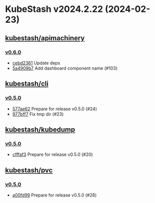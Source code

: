 # KubeStash v2024.2.22 (2024-02-23)


## [kubestash/apimachinery](https://github.com/kubestash/apimachinery)

### [v0.6.0](https://github.com/kubestash/apimachinery/releases/tag/v0.6.0)

- [cebd2361](https://github.com/kubestash/apimachinery/commit/cebd2361) Update deps
- [5a4909b7](https://github.com/kubestash/apimachinery/commit/5a4909b7) Add dashboard component name (#103)



## [kubestash/cli](https://github.com/kubestash/cli)

### [v0.5.0](https://github.com/kubestash/cli/releases/tag/v0.5.0)

- [577ae62](https://github.com/kubestash/cli/commit/577ae62) Prepare for release v0.5.0 (#24)
- [977bff7](https://github.com/kubestash/cli/commit/977bff7) Fix tmp dir (#23)



## [kubestash/kubedump](https://github.com/kubestash/kubedump)

### [v0.5.0](https://github.com/kubestash/kubedump/releases/tag/v0.5.0)

- [cfffaf3](https://github.com/kubestash/kubedump/commit/cfffaf3) Prepare for release v0.5.0 (#20)



## [kubestash/pvc](https://github.com/kubestash/pvc)

### [v0.5.0](https://github.com/kubestash/pvc/releases/tag/v0.5.0)

- [a00fd99](https://github.com/kubestash/pvc/commit/a00fd99) Prepare for release v0.5.0 (#28)



